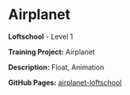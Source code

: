 # Airplanet

**Loftschool** - Level 1

**Training Project:** Airplanet

**Description:** Float, Animation

**GitHub Pages:** [airplanet-loftschool](https://beckmad.github.io/airplanet-loftchool/)
